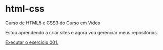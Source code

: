 # html-css
 Curso de HTML5 e CSS3 do Curso em Vídeo

 Estou aprendendo a criar sites e agora vou gerenciar meus repositórios.

<a href="https://andersoninn.github.io/html-css/EXERCICIOS/ex001/index.html"> Executar o exercício 001.</a>

